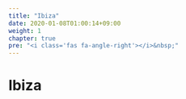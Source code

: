 ```yaml
---
title: "Ibiza"
date: 2020-01-08T01:00:14+09:00
weight: 1
chapter: true
pre: "<i class='fas fa-angle-right'></i>&nbsp;"
---
```


# Ibiza
